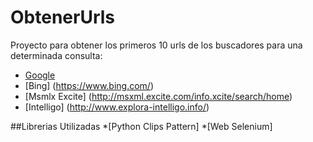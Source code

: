 # ObtenerUrls
Proyecto para obtener los primeros 10 urls de los buscadores para una determinada consulta:
* [Google](https://www.google.com.ar/)
* [Bing] (https://www.bing.com/)
* [Msmlx Excite] (http://msxml.excite.com/info.xcite/search/home)
* [Intelligo] (http://www.explora-intelligo.info/)

##Librerias Utilizadas
*[Python Clips Pattern]
*[Web Selenium]
